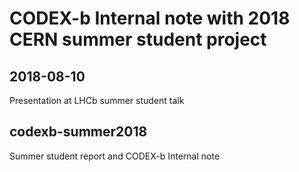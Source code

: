 CODEX-b Internal note with 2018 CERN summer student project
===========================================================

## 2018-08-10
Presentation at LHCb summer student talk

## codexb-summer2018
Summer student report and CODEX-b Internal note
